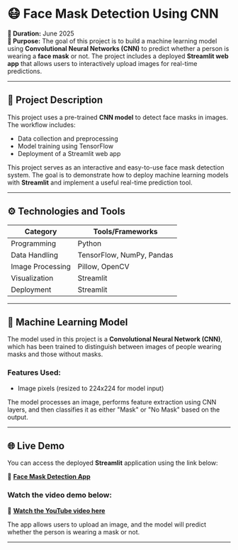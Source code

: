 # 😷 Face Mask Detection Using CNN

**📆 Duration:** June 2025  
**🎯 Purpose:** The goal of this project is to build a machine learning model using **Convolutional Neural Networks (CNN)** to predict whether a person is wearing a **face mask** or not. The project includes a deployed **Streamlit web app** that allows users to interactively upload images for real-time predictions.

---

## 📌 Project Description

This project uses a pre-trained **CNN model** to detect face masks in images. The workflow includes:

- Data collection and preprocessing
- Model training using TensorFlow
- Deployment of a Streamlit web app

This project serves as an interactive and easy-to-use face mask detection system. The goal is to demonstrate how to deploy machine learning models with **Streamlit** and implement a useful real-time prediction tool.

---

## ⚙️ Technologies and Tools

| Category        | Tools/Frameworks                      |
|----------------|----------------------------------------|
| Programming     | Python                                |
| Data Handling   | TensorFlow, NumPy, Pandas             |
| Image Processing| Pillow, OpenCV                        |
| Visualization   | Streamlit                             |
| Deployment      | Streamlit                             |

---

## 🧠 Machine Learning Model

The model used in this project is a **Convolutional Neural Network (CNN)**, which has been trained to distinguish between images of people wearing masks and those without masks.

### Features Used:
- Image pixels (resized to 224x224 for model input)

The model processes an image, performs feature extraction using CNN layers, and then classifies it as either "Mask" or "No Mask" based on the output.

---

## 🌐 Live Demo

You can access the deployed **Streamlit** application using the link below:

🔗 **[Face Mask Detection App](https://face-mask-detection-i6ielsm7ljyyif5vdatdw9.streamlit.app/)**

### Watch the video demo below:

🔗 **[Watch the YouTube video here](https://www.youtube.com/watch?v=ZXTyox6qDEk)**

The app allows users to upload an image, and the model will predict whether the person is wearing a mask or not.

---
